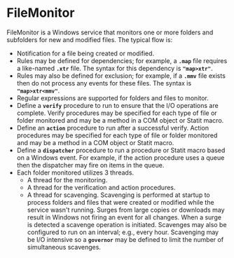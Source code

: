 
# FileMonitor

FileMonitor is a Windows service that monitors one or more folders and subfolders for new and modified files. The typical flow is:

* Notification for a file being created or modified.
* Rules may be defined for dependencies; for example, a **`.map`** file requires a like-named **`.xtr`** file. The syntax for this dependency is **`"map>xtr"`**.
* Rules may also be defined for exclusion; for example, if a **`.mmv`** file exists then do not process any events for these files. The syntax is **`"map>xtr<mmv"`**. 
* Regular expressions are supported for folders and files to monitor.
* Define a **`verify`** procedure to run to ensure that the I/O operations are complete. Verify procedures may be specified for each type of file or folder monitored and may be a method in a COM object or Statit macro.
* Define an **`action`** procedure to run after a successful verify. Action procedures may be specified for each type of file or folder monitored and may be a method in a COM object or Statit macro.
* Define a **`dispatcher`** procedure to run a procedure or Statit macro based on a Windows event. For example, if the action procedure uses a queue then the dispatcher may fire on items in the queue.
* Each folder monitored utilizes 3 threads.
    * A thread for the monitoring.
    * A thread for the verification and action procedures.
    * A thread for scavenging. Scavenging is performed at startup to process folders and files that were created or modified while the service wasn't running. Surges from large copies or downloads may result in Windows not firing an event for all changes. When a surge is detected a scavenge operation is initiated. Scavenges may also be configured to run on an interval; e.g., every hour. Scavenging may be I/O intensive so a **`governor`** may be defined to limit the number of simultaneous scavenges.


